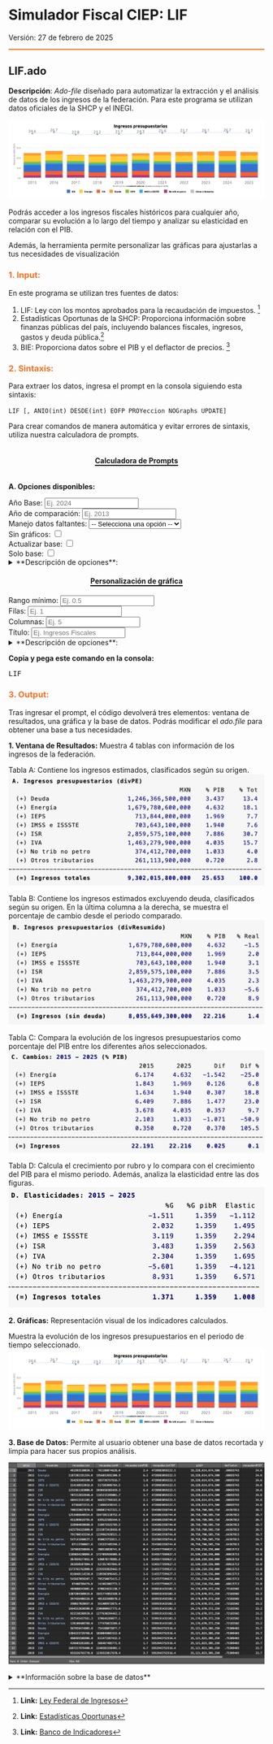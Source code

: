 # Simulador Fiscal CIEP: LIF

Versión: 27 de febrero de 2025


<hr style="border: none; height: 2px; background-color: #ff7020;">

## LIF.ado
**Descripción**: *Ado-file* diseñado para automatizar la extracción y el análisis de datos de los ingresos de la federación. Para este programa se utilizan datos oficiales de la SHCP y el INEGI.

![Imagen1](images/LIF/IngresosPresupuestarios.png)

Podrás acceder a los ingresos fiscales históricos para cualquier año, comparar su evolución a lo largo del tiempo y analizar su elasticidad en relación con el PIB. 

Además, la herramienta permite personalizar las gráficas para ajustarlas a tus necesidades de visualización


<h3 style="color: #ff7020;">1. Input:</h3>

En este programa se utilizan tres fuentes de datos:

1. LIF: Ley con los montos aprobados para la recaudación de impuestos. [^1]
2. Estadísticas Oportunas de la SHCP: Proporciona información sobre finanzas públicas del país, incluyendo balances fiscales, ingresos, gastos y deuda pública.[^2]
3. BIE:  Proporciona datos sobre el PIB y el deflactor de precios. [^3]


<h3 style="color: #ff7020;">2. Sintaxis:</h3>

Para extraer los datos, ingresa el prompt en la consola siguiendo esta sintaxis:

`LIF [, ANIO(int) DESDE(int) EOFP PROYeccion NOGraphs UPDATE]`

Para crear comandos de manera automática y evitar errores de sintaxis, utiliza nuestra calculadora de prompts.

<div style="text-align: center;">
    <h4 style="border-bottom: 2px solid black; display: inline-block;">Calculadora de Prompts</h4>
</div>

**A. Opciones disponibles:**
<!-- Opciones para LIF -->

<!-- Opcion1 -->
<div>
  <label for="anioVp">Año Base:</label>
  <input 
    type="number" 
    id="anioVp" 
    placeholder="Ej. 2024" 
    oninput="actualizarComando()">
</div>

<!-- Opcion2 -->
<div>
  <label for="desde">Año de comparación:</label>
  <input 
    type="number" 
    id="desde" 
    placeholder="Ej. 2013" 
    oninput="actualizarComando()">
</div>

<!-- Opcion3-->
<div>
  <label for="opcionProyeccion">Manejo datos faltantes:</label>
  <select id="opcionProyeccion" onchange="actualizarComando()">
    <option value="">-- Selecciona una opción --</option>
    <option value="proyeccion">Proyección</option>
    <option value="eofp">Sin proyección</option>
  </select>
</div>

<!-- Opcion4-->
<div>
  <label for="noGraphs">Sin gráficos:</label>
  <input type="checkbox" id="noGraphs" onchange="actualizarComando()">
</div>

<!-- Opcion5-->
<div>
  <label for="update">Actualizar base:</label>
  <input type="checkbox" id="update" onchange="actualizarComando()">
</div>

<!-- Opcion6-->
<div>
  <label for="base">Solo base:</label>
  <input type="checkbox" id="base" onchange="actualizarComando()">
</div>


<details>
  <summary>**Descripción de opciones**:</summary>


- **Año Base (anio)**: Cambia el año de referencia. Tiene que ser un número entre 1993 y el año actual, que es el valor default.
- **Año de comparación (desde)**: Especifica el año con el que se compararán los datos. El valor por default son 10 años anteriores al año base.
- **Manejo Datos Faltantes (Proyección/EOFP)**: Determina cómo se manejan los datos faltantes. Al seleccionar *Proyeccion*, los valores se completan utilizando la tendencia del periodo analizado. Al seleccionar *EOFP*, los datos se muestran tal como están.  
- **Sin Gráfico (nographs)**: Evita la generación de gráficas.
- **Actualizar Base (update)**: Corre un *do.file* para obtener los datos más recientes del SHCP y el INEGI. 
- **Solo Base (base)**:  Permite descargar únicamente la base de datos sin aplicar cálculos adicionales.

</details>

<!--PERSONALIZACIÓN DE GRÁFICAS -->

<div style="text-align: center;">
    <h4 style="border-bottom: 2px solid black; display: inline-block;">Personalización de gráfica</h4>
</div>

<!-- Opcion7-->
<div>
  <label for="minimum">Rango mínimo:</label>
  <input type="number" id="minimum" step="0.1" placeholder="Ej. 0.5" oninput="actualizarComando()">
</div>

<!-- Opcion8-->
<div>
  <label for="rows">Filas:</label>
  <input type="number" id="rows" placeholder="Ej. 1" oninput="actualizarComando()">
</div>

<!-- Opcion9-->
<div>
  <label for="cols">Columnas:</label>
  <input type="number" id="cols" placeholder="Ej. 5" oninput="actualizarComando()">
</div>

<!-- Opcion10-->
<div>
  <label for="title">Título:</label>
  <input type="text" id="title" placeholder="Ej. Ingresos Fiscales" oninput="actualizarComando()">
</div>

<details>
  <summary>**Descripción de opciones**:</summary>


- **Rango mínimo (minimum)**: Es el porcentaje mínimo del PIB que un rubro tiene que alcanzar para mostrarse en la gráfica. A mayor valor, mayor cantidad de conceptos caen dentro del rubro "otros". El valor default es (0.25)
- **Filas (rows)**: Modifica el número de filas en la leyenda en la gráfica.
- **Columna (cols)**: Modifica el número de columnas como leyenda en la gráfica
- **Título (title)**: Modifica el título de la gráfica.

</details>

<p><strong>Copia y pega este comando en la consola:</strong></p>
<pre id="códigoComando">LIF</pre>


<!-- Empieza codigo en JavaScript-->
<script>
  function actualizarComando() {
    // Obtiene los valores de cada opción
    var anioVp          = document.getElementById("anioVp").value;
    var desde           = document.getElementById("desde").value;
    var noGraphs        = document.getElementById("noGraphs").checked;
    var update          = document.getElementById("update").checked;
    var base            = document.getElementById("base").checked;
    var opcionProyeccion = document.getElementById("opcionProyeccion").value;
    
    // Obtiene los valores de Personalización de gráficas
    var minimum         = document.getElementById("minimum").value;
    var rows            = document.getElementById("rows").value;
    var cols            = document.getElementById("cols").value;
    var title           = document.getElementById("title").value;
    
    // Comando base
    var comando = "LIF";
    
    // Construye las opciones adicionales
    var opciones = "";
    if(anioVp)             { opciones += " anio(" + anioVp + ")"; }
    if(desde)              { opciones += " desde(" + desde + ")"; }
    if(noGraphs)           { opciones += " nographs"; }
    if(update)             { opciones += " update"; }
    if(base)               { opciones += " base"; }
    if(opcionProyeccion)   { opciones += " " + opcionProyeccion; }
    
    // Agrega las opciones de Personalización de gráficas
    if(minimum)            { opciones += " minimum(" + minimum + ")"; }
    if(rows)               { opciones += " rows(" + rows + ")"; }
    if(cols)               { opciones += " cols(" + cols + ")"; }
    if(title)              { opciones += " title(" + title + ")"; }
    
    // Agrega las opciones al comando si se definió alguna
    if(opciones.trim() !== "") {
       comando += "," + opciones;
    }
    
    // Actualiza el pre con el comando final
    document.getElementById("códigoComando").textContent = comando;
  }
</script>



<h3 style="color: #ff7020;">3. Output:</h3>

Tras ingresar el prompt, el código devolverá tres elementos: ventana de resultados, una gráfica y la base de datos. Podrás modificar el *ado.file* para obtener una base a tus necesidades. 

**1. Ventana de Resultados:** Muestra 4 tablas con información de los ingresos de la federación.

Tabla A: Contiene los ingresos estimados, clasificados según su origen.
![TablaA](images/LIF/TablaA.png)

Tabla B: Contiene los ingresos estimados excluyendo deuda, clasificados según su origen. En la última columna a la derecha, se muestra el porcentaje de cambio desde el periodo comparado.
![TablaB](images/LIF/TablaB.png)

Tabla C: Compara la evolución de los ingresos presupuestarios como porcentaje del PIB entre los diferentes años seleccionados.
![TablaC](images/LIF/TablaC.png)

Tabla D: Calcula el crecimiento por rubro y lo compara con el crecimiento del PIB para el mismo periodo. Además, analiza la elasticidad entre las dos figuras.
![TablaD](images/LIF/TablaD.png)
 



**2. Gráficas:** Representación visual de los indicadores calculados. 

Muestra la evolución de los ingresos presupuestarios en el periodo de tiempo seleccionado.
![Imagen1](images/LIF/IngresosPresupuestarios.png)


**3. Base de Datos:** Permite al usuario obtener una base de datos recortada y limpia para hacer sus propios análisis.

  ![BASE](images/LIF/BaseDeDatos.png) 
  
<details>
  <summary>**Información sobre la base de datos**</summary>
  
 1. Información sobre los valores: Todos los montos en la base de datos son en valor nominal, salvo que se indique lo contrario. La información de las cifras proviene directamente de fuentes públicas.
 2. En el caso de que selecciones la opción 
`solo base`, el programa te devolverá una base de datos sin ningún tipo de procesamiento. Se desplegará exactamente igual que en fuentes públicas. Consideramos que esta es una buena opción si quieres empezar tus análisis desde cero. 

</details>

[^1]: **Link:** [Ley Federal de Ingresos](https://www.finanzaspublicas.hacienda.gob.mx/es/Finanzas_Publicas/Paquete_Economico_y_Presupuesto) 

[^2]: **Link:** [Estadísticas Oportunas](http://presto.hacienda.gob.mx/EstoporLayout/estadisticas.jsp) 

[^3]: **Link:** [Banco de Indicadores](https://www.inegi.org.mx/app/indicadores/) 

